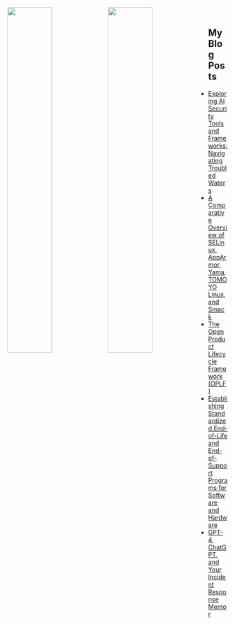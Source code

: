<img align="left" width="45%" src="https://github-readme-stats.vercel.app/api?username=santosomar&show_icons=true&theme=dark" />
<img align="left" width="45%" src="https://github-readme-stats.vercel.app/api/top-langs/?username=santosomar&layout=donut" />


<br>

## My Blog Posts
<!-- BLOG-POST-LIST:START -->
- [Exploring AI Security Tools and Frameworks: Navigating Troubled Waters](https://santosomar.medium.com/exploring-ai-security-tools-and-frameworks-navigating-troubled-waters-3db60d1ff366?source=rss-fc39e28d7e52------2)
- [A Comparative Overview of SELinux, AppArmor, Yama, TOMOYO Linux, and Smack](https://santosomar.medium.com/a-comparative-overview-of-selinux-apparmor-yama-tomoyo-linux-and-smack-bf7f0a1789cf?source=rss-fc39e28d7e52------2)
- [The Open Product Lifecycle Framework &lpar;OPLF&rpar;](https://santosomar.medium.com/the-open-product-lifecycle-framework-oplf-5462eba91084?source=rss-fc39e28d7e52------2)
- [Establishing Standardized End-of-Life and End-of-Support Programs for  Software and Hardware](https://santosomar.medium.com/establishing-standardized-end-of-life-and-end-of-support-programs-for-software-and-hardware-e3e231898e02?source=rss-fc39e28d7e52------2)
- [GPT-4, ChatGPT, and Your Incident Response Mentor](https://santosomar.medium.com/gpt-4-chatgpt-and-your-incident-response-mentor-57ee0df0ef09?source=rss-fc39e28d7e52------2)
<!-- BLOG-POST-LIST:END -->
